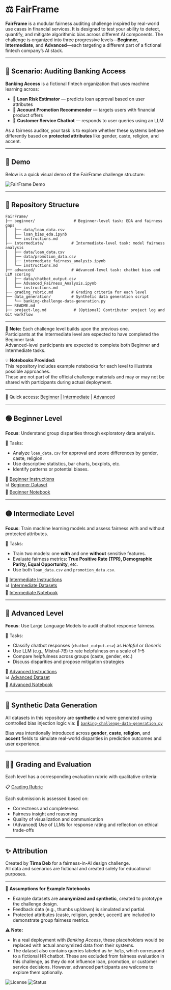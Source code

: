 # ⚖️ FairFrame

**FairFrame** is a modular fairness auditing challenge inspired by real-world use cases in financial services. It is designed to test your ability to detect, quantify, and mitigate algorithmic bias across different AI components. The challenge is organized into three progressive levels—**Beginner**, **Intermediate**, and **Advanced**—each targeting a different part of a fictional fintech company’s AI stack.

---

## 🧠 Scenario: Auditing Banking Access

**Banking Access** is a fictional fintech organization that uses machine learning across:

- 🏦 **Loan Risk Estimator** — predicts loan approval based on user attributes
- 🎯 **Account Promotion Recommender** — targets users with financial product offers
- 💬 **Customer Service Chatbot** — responds to user queries using an LLM

As a fairness auditor, your task is to explore whether these systems behave differently based on **protected attributes** like gender, caste, religion, and accent.

---

## 🎥 Demo

Below is a quick visual demo of the FairFrame challenge structure:

![FairFrame Demo](FairFrame_demo.gif)

---

## 📁 Repository Structure

```plaintext
FairFrame/
├── beginner/                 # Beginner-level task: EDA and fairness gaps
│   ├── data/loan_data.csv
│   ├── loan_bias_eda.ipynb
│   └── instructions.md
├── intermediate/            # Intermediate-level task: model fairness analysis
│   ├── data/loan_data.csv
│   ├── data/promotion_data.csv
│   ├── intermediate_fairness_analysis.ipynb
│   └── instructions.md
├── advanced/                # Advanced-level task: chatbot bias and LLM scoring
│   ├── data/chatbot_output.csv
│   ├── Advanced_Fairness_Analysis.ipynb
│   └── instructions.md
├── grading_rubric.md        # Grading criteria for each level
├── data_generation/         # Synthetic data generation script
│   └── banking-challenge-data-generation.py
├── README.md
├── project-log.md            # (Optional) Contributor project log and Git workflow
```

---

 🧩 **Note:** Each challenge level builds upon the previous one.  
 Participants at the Intermediate level are expected to have completed the Beginner task.  
 Advanced-level participants are expected to complete both Beginner and Intermediate tasks.

 💡 **Notebooks Provided:**  
 This repository includes example notebooks for each level to illustrate possible approaches.  
 These are not part of the official challenge materials and may or may not be shared with participants during actual deployment.

---

🔗 Quick access: [Beginner](#beginner-level) | [Intermediate](#intermediate-level) | [Advanced](#advanced-level)

---

## 🟢 Beginner Level

**Focus**: Understand group disparities through exploratory data analysis.

🔑 Tasks:
- Analyze `loan_data.csv` for approval and score differences by gender, caste, religion.
- Use descriptive statistics, bar charts, boxplots, etc.
- Identify patterns or potential biases.

📄 [Beginner Instructions](beginner/instructions.md)  
📊 [Beginner Dataset](beginner/data/loan_data.csv)  
🧪 [Beginner Notebook](beginner/loan_bias_eda.ipynb)

---

## 🟡 Intermediate Level

**Focus**: Train machine learning models and assess fairness with and without protected attributes.

🔑 Tasks:
- Train two models: one **with** and one **without** sensitive features.
- Evaluate fairness metrics: **True Positive Rate (TPR), Demographic Parity, Equal Opportunity**, etc.
- Use both `loan_data.csv` and `promotion_data.csv`.

📄 [Intermediate Instructions](intermediate/instructions.md)  
📊 [Intermediate Datasets](intermediate/data/)  
🧪 [Intermediate Notebook](intermediate/intermediate_fairness_analysis.ipynb)

---

## 🔴 Advanced Level

**Focus**: Use Large Language Models to audit chatbot response fairness.

🔑 Tasks:
- Classify chatbot responses (`chatbot_output.csv`) as *Helpful* or *Generic*
- Use LLM (e.g., Mistral-7B) to rate helpfulness on a scale of 1–5
- Compare helpfulness across groups (caste, gender, etc.)
- Discuss disparities and propose mitigation strategies

📄 [Advanced Instructions](advanced/instructions.md)  
📊 [Advanced Dataset](advanced/data/chatbot_output.csv)  
🧪 [Advanced Notebook](advanced/Advanced_Fairness_Analysis.ipynb)

---

## 🧪 Synthetic Data Generation

All datasets in this repository are **synthetic** and were generated using controlled bias injection logic via:
📜 [`banking-challenge-data-generation.py`](data_generation/banking-challenge-data-generation.py)

Bias was intentionally introduced across **gender**, **caste**, **religion**, and **accent** fields to simulate real-world disparities in prediction outcomes and user experience.

---

## 🧑‍⚖️ Grading and Evaluation

Each level has a corresponding evaluation rubric with qualitative criteria:

📋 [Grading Rubric](grading_rubric.md)

Each submission is assessed based on:
- Correctness and completeness
- Fairness insight and reasoning
- Quality of visualization and communication
- (Advanced) Use of LLMs for response rating and reflection on ethical trade-offs

---

## ✨ Attribution

Created by **Tirna Deb** for a fairness-in-AI design challenge.  
All data and scenarios are fictional and created solely for educational purposes.

---

📌 **Assumptions for Example Notebooks**
- Example datasets are **anonymized and synthetic**, created to prototype the challenge design.
- Feedback data (e.g., thumbs up/down) is simulated and partial.
- Protected attributes (caste, religion, gender, accent) are included to demonstrate group fairness metrics.

⚠️ **Note:** 
* In a real deployment with *Banking Access*, these placeholders would be replaced with actual anonymized data from their systems.
* The dataset also contains queries labeled as `hr_help`, which correspond to a fictional HR chatbot. These are excluded from fairness evaluation in this challenge, as they do not influence loan, promotion, or customer service decisions. However, advanced participants are welcome to explore them optionally.


![License](https://img.shields.io/badge/license-MIT-blue)
![Status](https://img.shields.io/badge/status-Complete-brightgreen)

